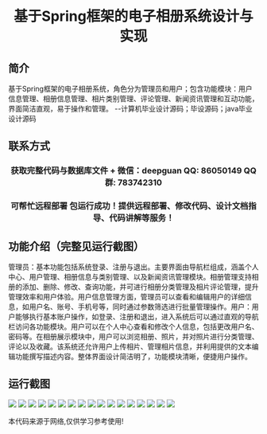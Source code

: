 <p><h1 align="center">基于Spring框架的电子相册系统设计与实现</h1></p>

## 简介
基于Spring框架的电子相册系统，角色分为管理员和用户；包含功能模块：用户信息管理、相册信息管理、相片类别管理、评论管理、新闻资讯管理和互动功能，界面简洁直观，易于操作和管理。    --计算机毕业设计源码；毕设源码；java毕业设计源码


## 联系方式
<p><h3 align="center">获取完整代码与数据库文件 + 微信：deepguan QQ: 86050149 QQ群: 783742310</h3></p>
<p><h3 align="center">可帮忙远程部署 包运行成功！提供远程部署、修改代码、设计文档指导、代码讲解等服务！</h3></p>

## 功能介绍（完整见运行截图）
管理员：基本功能包括系统登录、注册与退出。主要界面由导航栏组成，涵盖个人中心、用户管理、相册信息与类别管理、以及新闻资讯管理模块。相册管理支持相册的添加、删除、修改、查询功能，并可进行相册分类管理及相片评论管理，提升管理效率和用户体验。用户信息管理方面，管理员可以查看和编辑用户的详细信息，如用户名、账号、手机号等，同时通过参数筛选进行批量管理操作。用户：用户能够执行基本账户操作，如登录、注册和退出，进入系统后可以通过直观的导航栏访问各功能模块。用户可以在个人中心查看和修改个人信息，包括更改用户名、密码等。在相册展示模块中，用户可以浏览相册、照片，并对照片进行分类管理、评论以及收藏。该系统还允许用户上传相片、管理相片信息，并利用提供的文本编辑功能撰写描述内容。整体界面设计简洁明了，功能模块清晰，便捷用户操作。


## 运行截图
![](img/001.jpg)
![](img/002.jpg)
![](img/003.jpg)
![](img/004.jpg)
![](img/005.jpg)
![](img/006.jpg)
![](img/007.jpg)
![](img/008.jpg)
![](img/009.jpg)
![](img/010.jpg)
![](img/011.jpg)
![](img/012.jpg)
![](img/013.jpg)
![](img/014.jpg)
![](img/015.jpg)
![](img/016.jpg)
![](img/017.jpg)

<p>本代码来源于网络,仅供学习参考使用!</p>
